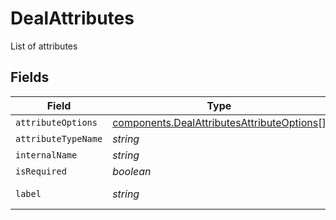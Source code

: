 # DealAttributes

List of attributes


## Fields

| Field                                                                                                    | Type                                                                                                     | Required                                                                                                 | Description                                                                                              | Example                                                                                                  |
| -------------------------------------------------------------------------------------------------------- | -------------------------------------------------------------------------------------------------------- | -------------------------------------------------------------------------------------------------------- | -------------------------------------------------------------------------------------------------------- | -------------------------------------------------------------------------------------------------------- |
| `attributeOptions`                                                                                       | [components.DealAttributesAttributeOptions](../../models/components/dealattributesattributeoptions.md)[] | :heavy_minus_sign:                                                                                       | N/A                                                                                                      |                                                                                                          |
| `attributeTypeName`                                                                                      | *string*                                                                                                 | :heavy_minus_sign:                                                                                       | N/A                                                                                                      | text                                                                                                     |
| `internalName`                                                                                           | *string*                                                                                                 | :heavy_minus_sign:                                                                                       | N/A                                                                                                      | deal_name                                                                                                |
| `isRequired`                                                                                             | *boolean*                                                                                                | :heavy_minus_sign:                                                                                       | N/A                                                                                                      | true                                                                                                     |
| `label`                                                                                                  | *string*                                                                                                 | :heavy_minus_sign:                                                                                       | N/A                                                                                                      | Deal Name                                                                                                |